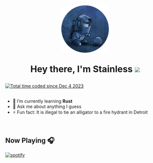 
<h1 align="center">
  <img src="https://github.com/StainlessDev/StainlessDev/blob/d064a2e7cefe83ea58ec3add1c1dd84cd941b033/pfp.png" height="auto" width="150"/>
  
  <p>Hey there, I'm Stainless <img src="https://media.giphy.com/media/hvRJCLFzcasrR4ia7z/giphy.gif" width="30px"/></p>
</h1>
<a href="https://wakatime.com/@018c36a0-3eb2-487e-ad11-93babb0317ea"><img src="https://wakatime.com/badge/user/018c36a0-3eb2-487e-ad11-93babb0317ea.svg?style=for-the-badge" alt="Total time coded since Dec 4 2023" /></a>
<br />
<br />
<ul>
  <li>🌱 I’m currently learning <strong>Rust</strong></li>
  <li>💬 Ask me about anything I guess</li>
  <li>⚡ Fun fact: It is illegal to tie an alligator to a fire hydrant in Detroit</li>
</ul>
<br />

<h2 align="left"> Now Playing 🎧</h1>

<a href="https://spotify-github-profile.kittinanx.com/api/view.svg?uid=t1h9avup37730zw0a9ig33anb&redirect=true" target="_blank" rel="noreferrer"> <img src="https://spotify-github-profile.kittinanx.com/api/view?uid=t1h9avup37730zw0a9ig33anb&cover_image=true&theme=novatorem&show_offline=true&background_color=062202&interchange=false&bar_color=15d5ea&bar_color_cover=true" alt="spotify"/> </a>

<!--
**StainlessDev/StainlessDev** is a ✨ _special_ ✨ repository because its `README.md` (this file) appears on your GitHub profile.

Here are some ideas to get you started:
<li>🔭 I’m not currently working on anything</li>
- 🔭 I’m currently working on ...
- 🌱 I’m currently learning ...
- 👯 I’m looking to collaborate on ...
- 🤔 I’m looking for help with ...
- 💬 Ask me about ...
- 📫 How to reach me: ...
- 😄 Pronouns: ...
- ⚡ Fun fact: ...
-->
